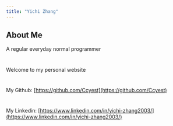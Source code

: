 ```yaml
---
title: "Yichi Zhang"
---
```


## About Me

A regular everyday normal programmer

#

Welcome to my personal website
#
My Github: [https://github.com/Ccyest](https://github.com/Ccyest)
#
My Linkedin: [https://www.linkedin.com/in/yichi-zhang2003/](https://www.linkedin.com/in/yichi-zhang2003/)

